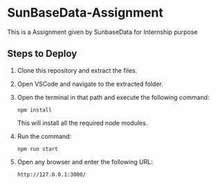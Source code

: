 # SunBaseData-Assignment
 This is a Assignment given by SunbaseData for Internship purpose

 ## Steps to Deploy

1. Clone this repository and extract the files.
2. Open VSCode and navigate to the extracted folder.
3. Open the terminal in that path and execute the following command: 

   ```
   npm install
   ```

   This will install all the required node modules.

4. Run the command:

   ```
   npm run start
   ```

5. Open any browser and enter the following URL:

   ```
   http://127.0.0.1:3000/
   ```
